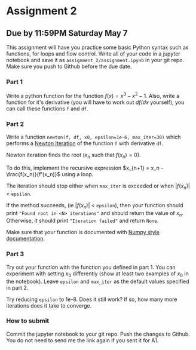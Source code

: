 # Assignment 2
## Due by 11:59PM Saturday May 7

This assignment will have you practice some basic Python syntax such as functions, for loops and flow control. Write all of your code in a jupyter notebook and save it as `assignment_2/assignment.ipynb` in your git repo. Make sure you push to Github before the due date.

### Part 1

Write a python function for the function $f(x) = x^3 - x^2 - 1$. Also, write a function for it's derivative (you will have to work out $df/dx$ yourself), you can call these functions `f` and `df`.

### Part 2

Write a function `newton(f, df, x0, epsilon=1e-6, max_iter=30)` which performs a [Newton Iteration](https://en.wikipedia.org/wiki/Newton%27s_method) of the function `f` with derivative `df`.

Newton iteration finds the root ($x_n$ such that $f(x_n) = 0$).

To do this, implement the recursive expression $x_{n+1} = x_n - \frac{f(x_n)}{f'(x_n)}$ using a loop.

The iteration should stop either when `max_iter` is exceeded or when $|f(x_n)|$ < `epsilon`.

If the method succeeds, (ie $|f(x_n$)| < `epsilon`), then your function should print `"Found root in <N> iterations"` and should return the value of $x_n$. Otherwise, it should print `"Iteration failed"` and return `None`.

Make sure that your function is documented with [Numpy style documentation](https://numpydoc.readthedocs.io/en/latest/format.html).

### Part 3

Try out your function with the function you defined in part 1. You can experiment with setting $x_0$ differently (show at least two examples of $x_0$ in the notebook). Leave `epsilon` and `max_iter` as the default values specified in part 2.

Try reducing `epsilon` to 1e-8. Does it still work? If so, how many more iterations does it take to converge.

### How to submit

Commit the jupyter notebook to your git repo. Push the changes to Github. You do not need to send me the link again if you sent it for A1.